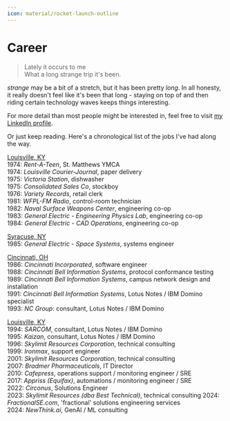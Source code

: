 ```yaml
---
icon: material/rocket-launch-outline
---
```


# Career

> Lately it occurs to me  
> What a long strange trip it's been.  

 *strange* may be a bit of a stretch, but it has been pretty *long*.  In all honesty, it really doesn't feel like it's been that long - staying on top of and then riding certain technology waves keeps things interesting.

 For more detail than most people might be interested in, feel free to visit [my LinkedIn profile](https://www.linkedin.com/in/daveccampbell/).

Or just keep reading.  Here's a chronological list of the jobs I've had along the way.

<ins>Louisville, KY</ins>  
1974: *Rent-A-Teen*, St. Matthews YMCA  
1974: *Louisville Courier-Journal*, paper delivery  
1975: *Victoria Station*, dishwasher  
1975: *Consolidated Sales Co*, stockboy  
1976: *Variety Records*, retail clerk  
1981: *WFPL-FM Radio*, control-room technician  
1982: *Naval Surface Weapons Center*, engineering co-op  
1983: *General Electric - Engineering Physics Lab*, engineering co-op  
1984: *General Electric - CAD Operations*, engineering co-op  

<ins>Syracuse, NY</ins>  
1985: *General Electric - Space Systems*, systems engineer  

<ins>Cincinnati, OH</ins>  
1986: *Cincinnati Incorporated*, software engineer  
1988: *Cincinnati Bell Information Systems*, protocol conformance testing  
1989: *Cincinnati Bell Information Systems*, campus network design and installation  
1991: *Cincinnati Bell Information Systems*, Lotus Notes / IBM Domino specialist  
1993: *NC Group*: consultant, Lotus Notes / IBM Domino  

<ins>Louisville, KY</ins>    
1994: *SARCOM*, consultant, Lotus Notes / IBM Domino  
1995: *Kaizan*, consultant, Lotus Notes / IBM Domino  
1996: *Skylimit Resources Corporation*, technical consulting  
1999: *Ironmax*, support engineer  
2001: *Skylimit Resources Corporation*, technical consulting  
2007: *Bradmer Pharmaceuticals*, IT Director  
2010: *Cafepress*, operations support / monitoring engineer / SRE  
2017: *Appriss (Equifax)*, automations / monitoring engineer / SRE  
2022: *Circonus*, Solutions Engineer  
2023: *Skylimit Resources (dba Best Technical)*, technical consulting
2024: *FractionalSE.com*, 'fractional' solutions engineering services  
2024: *NewThink.ai*, GenAI / ML consulting









